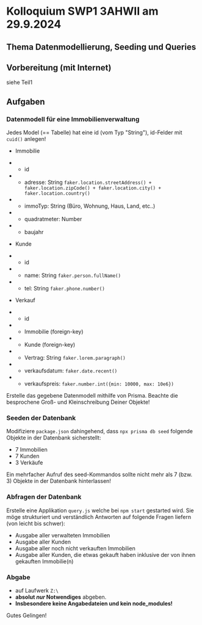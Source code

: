 # Kolloquium SWP1 3AHWII am 29.9.2024

## Thema Datenmodellierung, Seeding und Queries

## Vorbereitung (mit Internet)

siehe Teil1

## Aufgaben

### Datenmodell für eine Immobilienverwaltung

Jedes Model (== Tabelle) hat eine id (vom Typ "String"), id-Felder mit `cuid()` anlegen!

- Immobilie
- - id
- - adresse: String `faker.location.streetAddress() + faker.location.zipCode() + faker.location.city() + faker.location.country()`
- - immoTyp: String (Büro, Wohnung, Haus, Land, etc..)
- - quadratmeter: Number
- - baujahr

- Kunde
- - id
- - name: String `faker.person.fullName()`
- - tel: String `faker.phone.number()`

- Verkauf
- - id
- - Immobilie (foreign-key)
- - Kunde (foreign-key)
- - Vertrag: String `faker.lorem.paragraph()`
- - verkaufsdatum: `faker.date.recent()`
- - verkaufspreis: `faker.number.int({min: 10000, max: 10e6})`

Erstelle das gegebene Datenmodell mithilfe von Prisma. Beachte die besprochene Groß- und Kleinschreibung Deiner Objekte!

### Seeden der Datenbank

Modifiziere `package.json` dahingehend, dass `npx prisma db seed` folgende Objekte in der Datenbank sicherstellt:

- 7 Immobilien
- 7 Kunden
- 3 Verkäufe

Ein mehrfacher Aufruf des seed-Kommandos sollte nicht mehr als 7 (bzw. 3) Objekte in der Datenbank hinterlassen!

### Abfragen der Datenbank

Erstelle eine Applikation `query.js` welche bei `npm start` gestarted wird. Sie
möge strukturiert und verständlich Antworten auf folgende Fragen liefern (von
leicht bis schwer):

- Ausgabe aller verwalteten Immobilien
- Ausgabe aller Kunden
- Ausgabe aller noch nicht verkauften Immobilien
- Ausgabe aller Kunden, die etwas gekauft haben inklusive der von ihnen gekauften Immobilie(n)

### Abgabe

- auf Laufwerk `Z:\`
- **absolut _nur_ Notwendiges** abgeben.
- **Insbesondere keine Angabedateien und kein node_modules!**

Gutes Gelingen!
